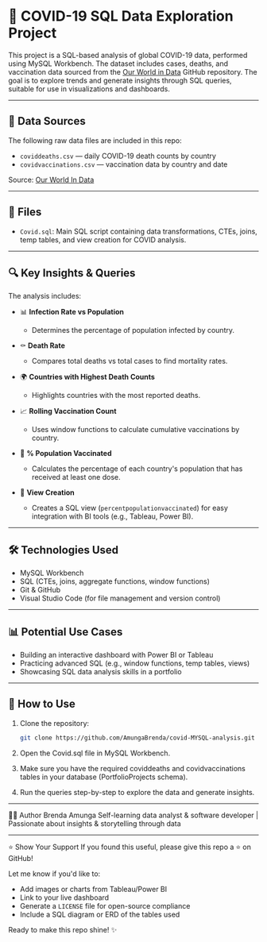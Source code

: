 # 🦠 COVID-19 SQL Data Exploration Project

This project is a SQL-based analysis of global COVID-19 data, performed using MySQL Workbench. The dataset includes cases, deaths, and vaccination data sourced from the [Our World in Data](https://ourworldindata.org/coronavirus) GitHub repository. The goal is to explore trends and generate insights through SQL queries, suitable for use in visualizations and dashboards.

---

## 📂 Data Sources

The following raw data files are included in this repo:

- `coviddeaths.csv` — daily COVID-19 death counts by country
- `covidvaccinations.csv` — vaccination data by country and date

Source: [Our World In Data](https://ourworldindata.org/coronavirus)

---

## 📁 Files

- `Covid.sql`: Main SQL script containing data transformations, CTEs, joins, temp tables, and view creation for COVID analysis.

---

## 🔍 Key Insights & Queries

The analysis includes:

- 📊 **Infection Rate vs Population**
  - Determines the percentage of population infected by country.

- ⚰️ **Death Rate**
  - Compares total deaths vs total cases to find mortality rates.

- 🌍 **Countries with Highest Death Counts**
  - Highlights countries with the most reported deaths.

- 📈 **Rolling Vaccination Count**
  - Uses window functions to calculate cumulative vaccinations by country.

- 🧮 **% Population Vaccinated**
  - Calculates the percentage of each country's population that has received at least one dose.

- 🧾 **View Creation**
  - Creates a SQL view (`percentpopulationvaccinated`) for easy integration with BI tools (e.g., Tableau, Power BI).

---

## 🛠 Technologies Used

- MySQL Workbench
- SQL (CTEs, joins, aggregate functions, window functions)
- Git & GitHub
- Visual Studio Code (for file management and version control)

---

## 📊 Potential Use Cases

- Building an interactive dashboard with Power BI or Tableau
- Practicing advanced SQL (e.g., window functions, temp tables, views)
- Showcasing SQL data analysis skills in a portfolio

---

## 🚀 How to Use

1. Clone the repository:
   ```bash
   git clone https://github.com/AmungaBrenda/covid-MYSQL-analysis.git

2. Open the Covid.sql file in MySQL Workbench.

3. Make sure you have the required coviddeaths and covidvaccinations tables in your database (PortfolioProjects schema).

4. Run the queries step-by-step to explore the data and generate insights.

---

🙋‍♂️ Author
Brenda Amunga
Self-learning data analyst & software developer | Passionate about insights & storytelling through data

---

⭐️ Show Your Support
If you found this useful, please give this repo a ⭐️ on GitHub!

Let me know if you'd like to:

- Add images or charts from Tableau/Power BI
- Link to your live dashboard
- Generate a `LICENSE` file for open-source compliance
- Include a SQL diagram or ERD of the tables used

Ready to make this repo shine! ✨
